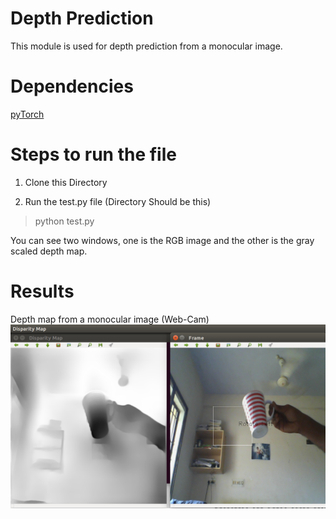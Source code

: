 # Depth Prediction
This module is used for depth prediction from a monocular image.

# Dependencies
[pyTorch](https://pytorch.org/)

# Steps to run the file 
1) Clone this Directory

2) Run the test.py file (Directory Should be this)
  > python test.py
  
You can see two windows, one is the RGB image and the other is the gray scaled depth map.

# Results 
Depth map from a monocular image (Web-Cam)  
![Depth](examples/exp1.png "depthmap")
